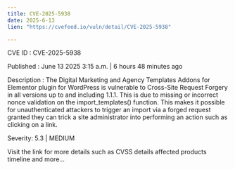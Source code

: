 ```yaml
---
title: CVE-2025-5938
date: 2025-6-13
lien: "https://cvefeed.io/vuln/detail/CVE-2025-5938"

---
```


CVE ID : CVE-2025-5938

Published :  June 13
2025
3:15 a.m. | 6 hours
48 minutes ago

Description : The Digital Marketing and Agency Templates Addons for Elementor plugin for WordPress is vulnerable to Cross-Site Request Forgery in all versions up to
and including
1.1.1. This is due to missing or incorrect nonce validation on the import_templates() function. This makes it possible for unauthenticated attackers to trigger an import via a forged request granted they can trick a site administrator into performing an action such as clicking on a link.

Severity: 5.3 | MEDIUM

Visit the link for more details
such as CVSS details
affected products
timeline
and more...
